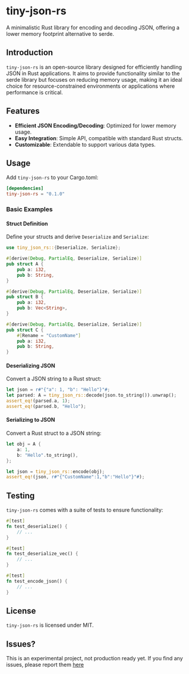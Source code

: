 
# tiny-json-rs

A minimalistic Rust library for encoding and decoding JSON, offering a lower memory footprint alternative to serde.

## Introduction

`tiny-json-rs` is an open-source library designed for efficiently handling JSON in Rust applications. It aims to provide functionality similar to the serde library but focuses on reducing memory usage, making it an ideal choice for resource-constrained environments or applications where performance is critical.

## Features

- **Efficient JSON Encoding/Decoding**: Optimized for lower memory usage.
- **Easy Integration**: Simple API, compatible with standard Rust structs.
- **Customizable**: Extendable to support various data types.

## Usage

Add `tiny-json-rs` to your Cargo.toml:

```toml
[dependencies]
tiny-json-rs = "0.1.0"
```

### Basic Examples

#### Struct Definition

Define your structs and derive `Deserialize` and `Serialize`:

```rust
use tiny_json_rs::{Deserialize, Serialize};

#[derive(Debug, PartialEq, Deserialize, Serialize)]
pub struct A {
    pub a: i32,
    pub b: String,
}

#[derive(Debug, PartialEq, Deserialize, Serialize)]
pub struct B {
    pub a: i32,
    pub b: Vec<String>,
}

#[derive(Debug, PartialEq, Deserialize, Serialize)]
pub struct C {
    #[Rename = "CustomName"]
    pub a: i32,
    pub b: String,
}

```

#### Deserializing JSON

Convert a JSON string to a Rust struct:

```rust
let json = r#"{"a": 1, "b": "Hello"}"#;
let parsed: A = tiny_json_rs::decode(json.to_string()).unwrap();
assert_eq!(parsed.a, 1);
assert_eq!(parsed.b, "Hello");
```

#### Serializing to JSON

Convert a Rust struct to a JSON string:

```rust
let obj = A {
    a: 1,
    b: "Hello".to_string(),
};

let json = tiny_json_rs::encode(obj);
assert_eq!(json, r#"{"CustomName":1,"b":"Hello"}"#);
```

## Testing

`tiny-json-rs` comes with a suite of tests to ensure functionality:

```rust
#[test]
fn test_deserialize() {
    // ...
}

#[test]
fn test_deserialize_vec() {
    // ...
}

#[test]
fn test_encode_json() {
    // ...
}
```

## License

`tiny-json-rs` is licensed under MIT.

## Issues?
This is an experimental project, not production ready yet. If you find any issues, please report them [here](https://github.com/EdsonHTJ/tiny-json-rs/issues)
